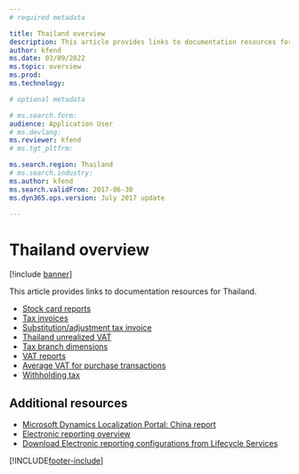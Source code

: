 ```yaml
---
# required metadata

title: Thailand overview
description: This article provides links to documentation resources for Thailand. 
author: kfend
ms.date: 03/09/2022
ms.topic: overview
ms.prod: 
ms.technology: 

# optional metadata

# ms.search.form: 
audience: Application User
# ms.devlang: 
ms.reviewer: kfend
# ms.tgt_pltfrm: 

ms.search.region: Thailand
# ms.search.industry: 
ms.author: kfend
ms.search.validFrom: 2017-06-30
ms.dyn365.ops.version: July 2017 update

---
```


# Thailand overview

[!include [banner](../../includes/banner.md)]

This article provides links to documentation resources for Thailand. 

- [Stock card reports](apac-tha-stock-card-reports.md)
- [Tax invoices](apac-tha-tax-invoices.md)
- [Substitution/adjustment tax invoice](apac-tha-substitution-and-adjustment-invoices.md)
- [Thailand unrealized VAT](apac-tha-unrealized-vat.md)
- [Tax branch dimensions](apac-tha-tax-branch-dimensions.md)
- [VAT reports](apac-tha-sales-vat-report.md)
- [Average VAT for purchase transactions](apac-tha-average-vat-for-purchase-transactions.md) 
- [Withholding tax](apac-tha-withholding-tax.md)

## Additional resources
- [Microsoft Dynamics Localization Portal: China report](https://mbs.microsoft.com/files/customer/AX/Support/supportnews/thailand.html)
- [Electronic reporting overview](../../../fin-ops-core/dev-itpro/analytics/general-electronic-reporting.md)
- [Download Electronic reporting configurations from Lifecycle Services](../../../fin-ops-core/dev-itpro/analytics/download-electronic-reporting-configuration-lcs.md)


[!INCLUDE[footer-include](../../../includes/footer-banner.md)]
